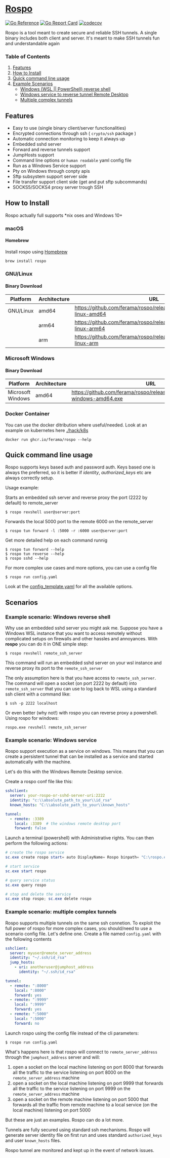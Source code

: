 # [Rospo](https://github.com/ferama/rospo)
[![Go Reference](https://pkg.go.dev/badge/github.com/ferama/rospo.svg)](https://pkg.go.dev/github.com/ferama/rospo)
[![Go Report Card](https://goreportcard.com/badge/github.com/ferama/rospo)](https://goreportcard.com/report/github.com/ferama/rospo)
[![codecov](https://codecov.io/gh/ferama/rospo/branch/main/graph/badge.svg)](https://codecov.io/gh/ferama/rospo)


Rospo is a tool meant to create secure and reliable SSH tunnels. A single binary includes both client and server.
It's meant to make SSH tunnels fun and understandable again

### Table of Contents  
1. [Features](#features)
2. [How to Install](#how-to-install)
3. [Quick command line usage](#quick-command-line-usage)
4. [Example Scenarios](#scenarios)
    * [Windows (WSL || PowerShell) reverse shell](#example-scenario-windows-reverse-shell)
    * [Windows service to reverse tunnel Remote Desktop](#example-scenario-windows-service)
    * [Multiple complex tunnels](#example-scenario-multiple-complex-tunnels)


## Features

  * Easy to use (single binary client/server functionalities)
  * Encrypted connections through ssh ( `crypto/ssh` package )
  * Automatic connection monitoring to keep it always up
  * Embedded sshd server
  * Forward and reverse tunnels support
  * JumpHosts support
  * Command line options or `human readable` yaml config file
  * Run as a Windows Service support
  * Pty on Windows through conpty apis
  * Sftp subsystem support server side
  * File transfer support client side (get and put sftp subcommands)
  * SOCKS5/SOCKS4 proxy server trough SSH

## How to Install

Rospo actually full supports *nix oses and Windows 10+

### macOS
#### Homebrew
Install rospo using [Homebrew](http://brew.sh/)

```
brew install rospo
```

### GNU/Linux
#### Binary Download
| Platform | Architecture | URL |
| ---------- | -------- |------|
|GNU/Linux|amd64|https://github.com/ferama/rospo/releases/latest/download/rospo-linux-amd64 |
||arm64|https://github.com/ferama/rospo/releases/latest/download/rospo-linux-arm64|
||arm|https://github.com/ferama/rospo/releases/latest/download/rospo-linux-arm|


### Microsoft Windows
#### Binary Download
| Platform | Architecture | URL |
| ---------- | -------- |------|
|Microsoft Windows|amd64|https://github.com/ferama/rospo/releases/latest/download/rospo-windows-amd64.exe|


### Docker Container
You can use the docker ditribution where useful/needed. Look at an example on kubernetes here [./hack/k8s](./hack/k8s) 
```
docker run ghcr.io/ferama/rospo --help
```

## Quick command line usage
Rospo supports keys based auth and password auth. Keys based one is always the preferred, so it is better if *identity*, *authorized_keys* etc are always correctly setup.

Usage example:

Starts an embedded ssh server and reverse proxy the port (2222 by default) to remote_server

```
$ rospo revshell user@server:port
```

Forwards the local 5000 port to the remote 6000 on the remote_server

```
$ rospo tun forward -l :5000 -r :6000 user@server:port
```

Get more detailed help on each command runnig
```
$ rospo tun forward --help
$ rospo tun reverse --help
$ rospo sshd --help
```

For more complex use cases and more options, you can use a config file
```
$ rospo run config.yaml
```

Look at the [config_template.yaml](https://github.com/ferama/rospo/blob/main/cmd/configs/config_template.yaml) for all the available options.

## Scenarios

### Example scenario: Windows reverse shell
Why use an embedded sshd server you might ask me. 
Suppose you have a Windows WSL instance that you want to access remotely without complicated setups on firewalls and other hassles and annoyances. With **rospo** you can do it in ONE simple step:

```
$ rospo revshell remote_ssh_server
```

This command will run an embedded sshd server on your wsl instance and reverse proxy its port to the `remote_ssh_server`

The only assumption here is that you have access to `remote_ssh_server`.
The command will open a socket (on port 2222 by default) into `remote_ssh_server` that you can use to log back to WSL using a standard ssh client with a command like:

```
$ ssh -p 2222 localhost
```

Or even better (why not!) with rospo you can reverse proxy a powershell.
Using rospo for windows:
```
rospo.exe revshell remote_ssh_server
```

### Example scenario: Windows service
Rospo support execution as a service on windows. This means that you can create
a persistent tunnel that can be installed as a service and started automatically with
the machine.

Let's do this with the Windows Remote Desktop service.

Create a rospo conf file like this:
```yaml
sshclient:
  server: your-rospo-or-sshd-server-uri:2222
  identity: "c:\\absolute_path_to_your\\id_rsa"
  known_hosts: "C:\\absolute_path_to_your\\known_hosts"

tunnel:
  - remote: :3389
    local: :3389  # the windows remote desktop port
    forward: false
```

Launch a terminal (powershell) with Administrative rights.
You can then perform the following actions:

```powershell
# create the rospo service
sc.exe create rospo start= auto DisplayName= Rospo binpath= "C:\rospo.exe run C:\conf.yaml"

# start service
sc.exe start rospo

# query service status
sc.exe query rospo

# stop and delete the service
sc.exe stop rospo; sc.exe delete rospo
```

### Example scenario: multiple complex tunnels

Rospo supports multiple tunnels on the same ssh connetion. To exploit the full power of rospo for more complex cases, you should/need to use a scenario config file.
Let's define one. Create a file named `config.yaml` with the following contents
```yaml
sshclient:
  server: myuser@remote_server_address
  identity: "~/.ssh/id_rsa"
  jump_hosts:
    - uri: anotheruser@jumphost_address
      identity: "~/.ssh/id_rsa"

tunnel:
  - remote: ":8000"
    local: ":8000"
    forward: yes
  - remote: ":9999"
    local: ":9999"
    forward: yes
  - remote: ":5000"
    local: ":5000"
    forward: no
```

Launch rospo using the config file instead of the cli parameters:
```
$ rospo run config.yaml
```

What's happens here is that rospo will connect to `remote_server_address` through the `jumphost_address` server and will:

1. open a socket on the local machine listening on port 8000 that forwards all the traffic to the service listening on port 8000 on the `remote_server_address` machine
2. open a socket on the local machine listening on port 9999 that forwards all the traffic to the service listening on port 9999 on the `remote_server_address` machine
3. open a socket on the remote machine listening on port 5000 that forwards all the traffic from remote machine to a local service (on the local machine) listening on port 5000

But these are just an examples. Rospo can do a lot more.

Tunnels are fully secured using standard ssh mechanisms. Rospo will generate server identity file on first run and uses standard `authorized_keys` and user `known_hosts` files.

Rospo tunnel are monitored and kept up in the event of network issues.
